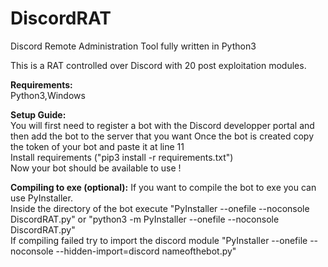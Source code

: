 # DiscordRAT
Discord Remote Administration Tool fully written in Python3

This is a RAT controlled over Discord with 20 post exploitation modules.

**Requirements:**\
Python3,Windows

**Setup Guide:**\
You will first need to register a bot with the Discord developper portal and then add the bot to the server that you want
Once the bot is created copy the token of your bot and paste it at line 11\
Install requirements ("pip3 install -r requirements.txt")\
Now your bot should be available to use ! 

**Compiling to exe (optional):**
If you want to compile the bot to exe you can use PyInstaller.\
Inside the directory of the bot execute "PyInstaller --onefile --noconsole DiscordRAT.py" or "python3 -m PyInstaller --onefile --noconsole DiscordRAT.py"\
If compiling failed try to import the discord module "PyInstaller --onefile --noconsole --hidden-import=discord nameofthebot.py"


